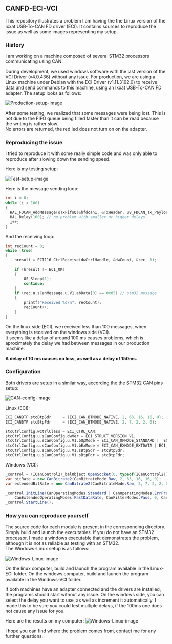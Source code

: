## CANFD-ECI-VCI

This repository illustrates a problem I am having the the Linux version of the Ixxat USB-To-CAN FD driver (ECI).
It contains sources to reproduce the issue as well as some images representing my setup.

### History
I am working on a machine composed of several STM32 processors communicating using CAN.

During development, we used windows software with the last version of the VCI Driver (v4.0.436) without any issue.
For production, we are using a Linux machine under Debian with the ECI Driver (v1.11.3162.0) to receive data and send commands to this machine, using an Ixxat USB-To-CAN FD adapter.
The setup looks as follows:

![Production-setup-image](/Images/Ixxat-support-Production-setup.png)

After some testing, we realized that some messages were being lost. This is not due to the FIFO queue being filled faster than it can be read because the writing is rather slow.  
No errors are returned, the red led does not turn on on the adapter.


### Reproducing the issue
I tried to reproduce it with some really simple code and was only able to reproduce after slowing down the sending speed.

Here is my testing setup:  

![Test-setup-image](/Images/Ixxat-support-STM32-Windows-Linux-tests.png)


Here is the message sending loop:
````c
int i = 0;
while (i < 100)
{
  HAL_FDCAN_AddMessageToTxFifoQ(&hfdcan1, &TxHeader, u8_FDCAN_Tx_Payload);
  HAL_Delay(100); // no problem with smaller or higher delays.
  i++;
}
````

And the receiving loop:
````c
int recCount = 0;
while (true)
{
    hresult = ECI116_CtrlReceive(dwCtrlHandle, &dwCount, &rec, 1);

    if (hresult != ECI_OK)
    {
        OS_Sleep(1);
        continue;
    }
    if (rec.u.sCanMessage.u.V1.abData[0] == 0x05) // stm32 message
    {
        printf("Received %d\n", recCount);
        recCount++;
    }
}
````

On the linux side (ECI), we received less than 100 messages, when everything is received on the windows side (VCI).  
It seems like a delay of around 100 ms causes problems, which is aproximately the delay we had between messages in our production machine.  

__A delay of 10 ms causes no loss, as well as a delay of 150ms.__

### Configuration
Both drivers are setup in a similar way, according the the STM32 CAN pins setup:

![CAN-config-image](/Images/CAN-config.png)

Linux (ECI):
````c
ECI_CANBTP stcBtpSdr     = {ECI_CAN_BTMODE_NATIVE, 2, 63, 16, 16, 0};
ECI_CANBTP stcBtpFdr     = {ECI_CAN_BTMODE_NATIVE, 2, 7, 2, 2, 0};

stcCtrlConfig.wCtrlClass = ECI_CTRL_CAN;
stcCtrlConfig.u.sCanConfig.dwVer = ECI_STRUCT_VERSION_V1;
stcCtrlConfig.u.sCanConfig.u.V1.bOpMode = ECI_CAN_OPMODE_STANDARD |  ECI_CAN_OPMODE_ERRFRAME;
stcCtrlConfig.u.sCanConfig.u.V1.bExMode = ECI_CAN_EXMODE_EXTDATA | ECI_CAN_EXMODE_FASTDATA | ECI_CAN_EXMODE_ISOFD;
stcCtrlConfig.u.sCanConfig.u.V1.sBtpSdr = stcBtpSdr;
stcCtrlConfig.u.sCanConfig.u.V1.sBtpFdr = stcBtpFdr;
````

Windows (VCI):
````C#
_control = (ICanControl2)_balObject.OpenSocket(0, typeof(ICanControl2));
var bitRate = new CanBitrate2(CanBitrateMode.Raw, 2, 63, 16, 16, 0);
var extendedBitRate = new CanBitrate2(CanBitrateMode.Raw, 2, 7, 2, 2, 0);

_control.InitLine(CanOperatingModes.Standard | CanOperatingModes.ErrFrame,
    CanExtendedOperatingModes.FastDataRate, CanFilterModes.Pass, 0, CanFilterModes.Pass, 0, bitRate, extendedBitRate);
_control.StartLine();
````

### How you can reproduce yourself

The source code for each module is present in the corresponding directory. Simply build and launch the executables.
If you do not have an STM32 processor, I made a windows executable that demonstrates the problem, although it is not as reliable as testing with an STM32.  
The Windows-Linux setup is as follows:

![Windows-Linux-image](/Images/Ixxat-support-Windows-Linux-Test.png)

On the linux computer, build and launch the program available in the Linux-ECI folder.
On the windows computer, build and launch the program available in the Windows-VCI folder.

If both machines have an adapter connected and the drivers are installed, the programs should start without any issue.
On the windows side, you can select the delay you want to use, as well as increment it automatically. 
I made this to be sure you could test multiple delays, if the 100ms one does not cause any issue for you.

Here are the results on my computer:
![Windows-Linux-image](/Images/TestResults.png)

I hope you can find where the problem comes from, contact me for any further questions.


